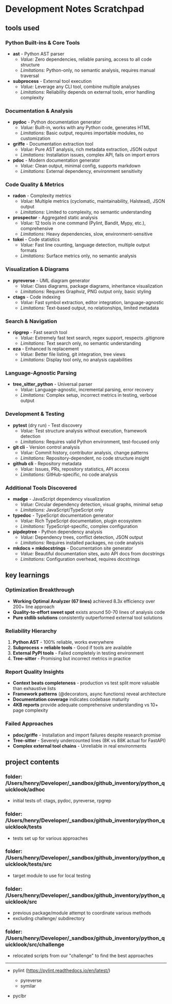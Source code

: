 # Development Notes Scratchpad

## tools used

### **Python Built-ins & Core Tools**
- **ast** - Python AST parser
  - *Value:* Zero dependencies, reliable parsing, access to all code structure
  - *Limitations:* Python-only, no semantic analysis, requires manual traversal
- **subprocess** - External tool execution
  - *Value:* Leverage any CLI tool, combine multiple analyses
  - *Limitations:* Reliability depends on external tools, error handling complexity

### **Documentation & Analysis**
- **pydoc** - Python documentation generator
  - *Value:* Built-in, works with any Python code, generates HTML
  - *Limitations:* Basic output, requires importable modules, no customization
- **griffe** - Documentation extraction tool
  - *Value:* Pure AST analysis, rich metadata extraction, JSON output
  - *Limitations:* Installation issues, complex API, fails on import errors
- **pdoc** - Modern documentation generator
  - *Value:* Clean output, minimal config, supports markdown
  - *Limitations:* External dependency, environment sensitivity

### **Code Quality & Metrics**
- **radon** - Complexity metrics
  - *Value:* Multiple metrics (cyclomatic, maintainability, Halstead), JSON output
  - *Limitations:* Limited to complexity, no semantic understanding
- **prospector** - Aggregated static analysis
  - *Value:* 12 tools in one command (Pylint, Bandit, Mypy, etc.), comprehensive
  - *Limitations:* Heavy dependencies, slow, environment-sensitive
- **tokei** - Code statistics
  - *Value:* Fast line counting, language detection, multiple output formats
  - *Limitations:* Surface metrics only, no semantic analysis

### **Visualization & Diagrams**
- **pyreverse** - UML diagram generator
  - *Value:* Class diagrams, package diagrams, inheritance visualization
  - *Limitations:* Requires Graphviz, PNG output only, basic styling
- **ctags** - Code indexing
  - *Value:* Fast symbol extraction, editor integration, language-agnostic
  - *Limitations:* Text-based output, no relationships, limited metadata

### **Search & Navigation**
- **ripgrep** - Fast search tool
  - *Value:* Extremely fast text search, regex support, respects .gitignore
  - *Limitations:* Text search only, no semantic understanding
- **eza** - Enhanced ls replacement
  - *Value:* Better file listing, git integration, tree views
  - *Limitations:* Display tool only, no analysis capabilities

### **Language-Agnostic Parsing**
- **tree_sitter_python** - Universal parser
  - *Value:* Language-agnostic, incremental parsing, error recovery
  - *Limitations:* Complex setup, incorrect metrics in testing, verbose output

### **Development & Testing**
- **pytest** (dry run) - Test discovery
  - *Value:* Test structure analysis without execution, framework detection
  - *Limitations:* Requires valid Python environment, test-focused only
- **git cli** - Version control analysis
  - *Value:* Commit history, contributor analysis, change patterns
  - *Limitations:* Repository-dependent, no code structure insight
- **github cli** - Repository metadata
  - *Value:* Issues, PRs, repository statistics, API access
  - *Limitations:* GitHub-specific, no code analysis

### **Additional Tools Discovered**
- **madge** - JavaScript dependency visualization
  - *Value:* Circular dependency detection, visual graphs, minimal setup
  - *Limitations:* JavaScript/TypeScript only
- **typedoc** - TypeScript documentation generator
  - *Value:* Rich TypeScript documentation, plugin ecosystem
  - *Limitations:* TypeScript-specific, complex configuration
- **pipdeptree** - Python dependency analysis
  - *Value:* Dependency trees, conflict detection, JSON output
  - *Limitations:* Requires installed packages, no code analysis
- **mkdocs + mkdocstrings** - Documentation site generator
  - *Value:* Beautiful documentation sites, auto API docs from docstrings
  - *Limitations:* Configuration overhead, requires docstrings

## key learnings

### **Optimization Breakthrough**
- **Working Optimal Analyzer (67 lines)** achieved 8.3x efficiency over 200+ line approach
- **Quality-to-effort sweet spot** exists around 50-70 lines of analysis code
- **Pure stdlib solutions** consistently outperformed external tool solutions

### **Reliability Hierarchy**
1. **Python AST** - 100% reliable, works everywhere
2. **Subprocess + reliable tools** - Good if tools are available
3. **External PyPI tools** - Failed completely in testing environment
4. **Tree-sitter** - Promising but incorrect metrics in practice

### **Report Quality Insights**
- **Context beats completeness** - production vs test split more valuable than exhaustive lists
- **Framework patterns** (@decorators, async functions) reveal architecture
- **Documentation coverage** indicates codebase maturity
- **4KB reports** provide adequate comprehensive understanding vs 10+ page complexity

### **Failed Approaches**
- **pdoc/griffe** - Installation and import failures despite research promise
- **Tree-sitter** - Severely undercounted lines (8K vs 88K actual for FastAPI)
- **Complex external tool chains** - Unreliable in real environments

## project contents

### folder: /Users/henry/Developer/_sandbox/github_inventory/python_quicklook/adhoc

- initial tests of: ctags, pydoc, pyreverse, rpgrep


### folder: /Users/henry/Developer/_sandbox/github_inventory/python_quicklook/tests

- tests set up for various approaches

### folder: /Users/henry/Developer/_sandbox/github_inventory/python_quicklook/tests/src

- target module to use for local testing

### folder: /Users/henry/Developer/_sandbox/github_inventory/python_quicklook/src

- previous package/module attempt to coordinate various methods
- excluding challenge/ subdirectory

### folder: /Users/henry/Developer/_sandbox/github_inventory/python_quicklook/src/challenge

- relocated scripts from our "challenge" to find the best approaches


---

- pylint (https://pylint.readthedocs.io/en/latest/)
  - pyreverse
  - symilar

- pyclbr
